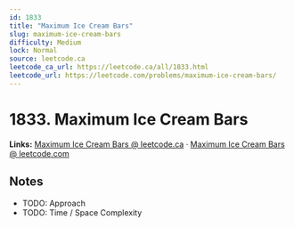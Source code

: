 ```yaml
--- 
id: 1833
title: "Maximum Ice Cream Bars"
slug: maximum-ice-cream-bars
difficulty: Medium
lock: Normal
source: leetcode.ca
leetcode_ca_url: https://leetcode.ca/all/1833.html
leetcode_url: https://leetcode.com/problems/maximum-ice-cream-bars/
---
```


# 1833. Maximum Ice Cream Bars

**Links:** [Maximum Ice Cream Bars @ leetcode.ca](https://leetcode.ca/all/1833.html) · [Maximum Ice Cream Bars @ leetcode.com](https://leetcode.com/problems/maximum-ice-cream-bars/)

## Notes
- TODO: Approach
- TODO: Time / Space Complexity
